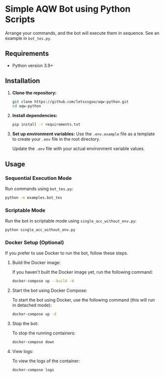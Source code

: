 # Simple AQW Bot using Python Scripts

Arrange your commands, and the bot will execute them in sequence. See an example in `bot_tes.py`.

## Requirements

- Python version 3.9+

## Installation

1. **Clone the repository:**

   ```bash
   git clone https://github.com/letsssgoo/aqw-python.git
   cd aqw-python
   ```

2. **Install dependencies:**

   ```bash
   pip install -r requirements.txt
   ```

3. **Set up environment variables:**
   Use the `.env.example` file as a template to create your `.env` file in the root directory.

   Update the `.env` file with your actual environment variable values.

## Usage

### Sequential Execution Mode

Run commands using `bot_tes.py`:

```bash
python -m examples.bot_tes
```

### Scriptable Mode

Run the bot in scriptable mode using `single_acc_without_env.py`:

```bash
python single_acc_without_env.py
```

### Docker Setup (Optional)

If you prefer to use Docker to run the bot, follow these steps.

1. Build the Docker image:

   If you haven't built the Docker image yet, run the following command:

   ```bash
   docker-compose up --build -d
   ```

2. Start the bot using Docker Compose:

   To start the bot using Docker, use the following command (this will run in detached mode):

   ```bash
   docker-compose up -d
   ```

3. Stop the bot:

   To stop the running containers:

   ```bash
   docker-compose down
   ```

4. View logs:

   To view the logs of the container:

   ```bash
   docker-compose logs
   ```
